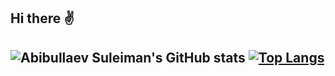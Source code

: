 ## Hi there :v: 
![Abibullaev Suleiman's GitHub stats](https://github-readme-stats.vercel.app/api?username=WhiteSun13&show_icons=true&theme=transparent)
[![Top Langs](https://github-readme-stats.vercel.app/api/top-langs/?username=WhiteSun13&layout=compact&theme=transparent)](https://github.com/anuraghazra/github-readme-stats)
---

<!--
**WhiteSun13/WhiteSun13** is a ✨ _special_ ✨ repository because its `README.md` (this file) appears on your GitHub profile.

Here are some ideas to get you started:

- 🔭 I’m currently working on ...
- 🌱 I’m currently learning ...
- 👯 I’m looking to collaborate on ...
- 🤔 I’m looking for help with ...
- 💬 Ask me about ...
- 📫 How to reach me: ...
- 😄 Pronouns: ...
- ⚡ Fun fact: ...
-->
